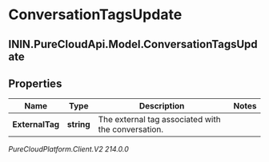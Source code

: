 # ConversationTagsUpdate

## ININ.PureCloudApi.Model.ConversationTagsUpdate

## Properties

|Name | Type | Description | Notes|
|------------ | ------------- | ------------- | -------------|
| **ExternalTag** | **string** | The external tag associated with the conversation. | |



_PureCloudPlatform.Client.V2 214.0.0_

